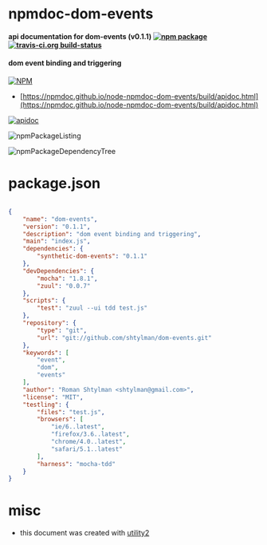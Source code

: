 # npmdoc-dom-events

#### api documentation for  dom-events (v0.1.1)  [![npm package](https://img.shields.io/npm/v/npmdoc-dom-events.svg?style=flat-square)](https://www.npmjs.org/package/npmdoc-dom-events) [![travis-ci.org build-status](https://api.travis-ci.org/npmdoc/node-npmdoc-dom-events.svg)](https://travis-ci.org/npmdoc/node-npmdoc-dom-events)

#### dom event binding and triggering

[![NPM](https://nodei.co/npm/dom-events.png?downloads=true&downloadRank=true&stars=true)](https://www.npmjs.com/package/dom-events)

- [https://npmdoc.github.io/node-npmdoc-dom-events/build/apidoc.html](https://npmdoc.github.io/node-npmdoc-dom-events/build/apidoc.html)

[![apidoc](https://npmdoc.github.io/node-npmdoc-dom-events/build/screenCapture.buildCi.browser.%252Ftmp%252Fbuild%252Fapidoc.html.png)](https://npmdoc.github.io/node-npmdoc-dom-events/build/apidoc.html)

![npmPackageListing](https://npmdoc.github.io/node-npmdoc-dom-events/build/screenCapture.npmPackageListing.svg)

![npmPackageDependencyTree](https://npmdoc.github.io/node-npmdoc-dom-events/build/screenCapture.npmPackageDependencyTree.svg)



# package.json

```json

{
    "name": "dom-events",
    "version": "0.1.1",
    "description": "dom event binding and triggering",
    "main": "index.js",
    "dependencies": {
        "synthetic-dom-events": "0.1.1"
    },
    "devDependencies": {
        "mocha": "1.8.1",
        "zuul": "0.0.7"
    },
    "scripts": {
        "test": "zuul --ui tdd test.js"
    },
    "repository": {
        "type": "git",
        "url": "git://github.com/shtylman/dom-events.git"
    },
    "keywords": [
        "event",
        "dom",
        "events"
    ],
    "author": "Roman Shtylman <shtylman@gmail.com>",
    "license": "MIT",
    "testling": {
        "files": "test.js",
        "browsers": [
            "ie/6..latest",
            "firefox/3.6..latest",
            "chrome/4.0..latest",
            "safari/5.1..latest"
        ],
        "harness": "mocha-tdd"
    }
}
```



# misc
- this document was created with [utility2](https://github.com/kaizhu256/node-utility2)
